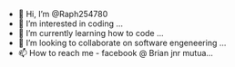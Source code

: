 - 👋 Hi, I’m @Raph254780
- 👀 I’m interested in coding ...
- 🌱 I’m currently learning how to code ...
- 💞️ I’m looking to collaborate on software engeneering ...
- 📫 How to reach me - facebook @ Brian jnr mutua...

<!---
Raph254780/Raph254780 is a ✨ special ✨ repository because its `README.md` (this file) appears on your GitHub profile.
You can click the Preview link to take a look at your changes.
--->
